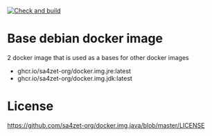 [![Check and build](https://github.com/sa4zet-org/docker.img.java/actions/workflows/release.yml/badge.svg)](https://github.com/sa4zet-org/docker.img.java/actions/workflows/release.yml)
# Base debian docker image

2 docker image that is used as a bases for other docker images
- ghcr.io/sa4zet-org/docker.img.jre:latest
- ghcr.io/sa4zet-org/docker.img.jdk:latest

# License

https://github.com/sa4zet-org/docker.img.java/blob/master/LICENSE
